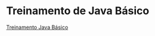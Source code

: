 # Treinamento de Java Básico

<a href="https://github.com/iamicaro/training-java-basic/wiki/1.-Conte%C3%BAdo">Treinamento Java Básico</a>
